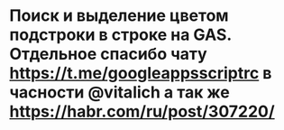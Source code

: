 # Поиск и выделение цветом подстроки в строке на GAS. Отдельное спасибо чату https://t.me/googleappsscriptrc в часности @vitalich а так же https://habr.com/ru/post/307220/

